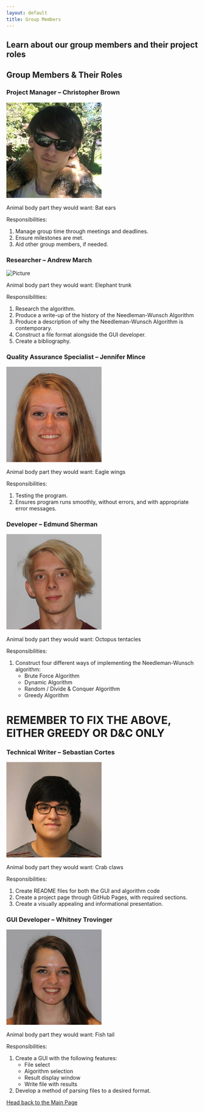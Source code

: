 ```yaml
---
layout: default
title: Group Members
---
```

## Learn about our group members and their project roles

## **Group Members & Their Roles**

### Project Manager – Christopher Brown 

![Picture](pictures/ChristopherBrown.png)

Animal body part they would want: Bat ears

Responsibilities:
1. Manage group time through meetings and deadlines.
2. Ensure milestones are met.
3. Aid other group members, if needed.

### Researcher – Andrew March

![Picture](pictures/AndrewMarch.jpg)

Animal body part they would want: Elephant trunk

Responsibilities:
1. Research the algorithm.
2. Produce a write-up of the history of the Needleman-Wunsch Algorithm
3. Produce a description of why the Needleman-Wunsch Algorithm is contemporary.
4. Construct a file format alongside the GUI developer.
5. Create a bibliography.

### Quality Assurance Specialist – Jennifer Mince 

![Picture](pictures/JMince.jpg)

Animal body part they would want: Eagle wings

Responsibilities:
1. Testing the program.
2. Ensures program runs smoothly, without errors, and with appropriate error messages.

### Developer – Edmund Sherman

![Picture](pictures/DisplayPhotoMe.jpeg)

Animal body part they would want: Octopus tentacles

Responsibilities:
1. Construct four different ways of implementing the Needleman-Wunsch algorithm:
    - Brute Force Algorithm
    - Dynamic Algorithm
    - Random / Divide & Conquer Algorithm
    - Greedy Algorithm
    
# REMEMBER TO FIX THE ABOVE, EITHER GREEDY OR D&C ONLY

### Technical Writer – Sebastian Cortes

![Picture](pictures/JSCG.jpeg)

Animal body part they would want: Crab claws

Responsibilities:
1. Create README files for both the GUI and algorithm code
2. Create a project page through GitHub Pages, with required sections.
3. Create a visually appealing and informational presentation.

### GUI Developer – Whitney Trovinger

![Picture](pictures/itsame.jpg)

Animal body part they would want: Fish tail

Responsibilities:
1. Create a GUI with the following features:
    - File select
    - Algorithm selection
    - Result display window
    - Write file with results
2. Develop a method of parsing files to a desired format.

[Head back to the Main Page](https://jsebcort.github.io/NeedlemanWunsch/)
